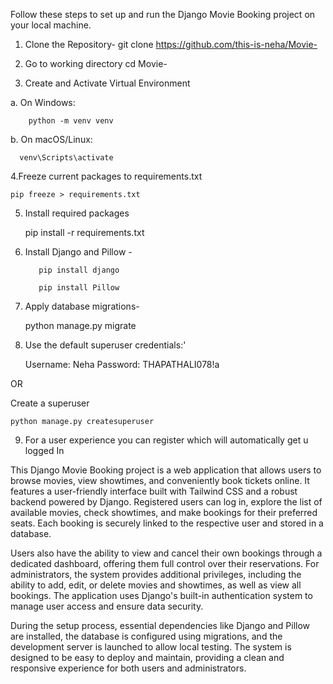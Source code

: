 Follow these steps to set up and run the Django Movie Booking project on your local machine.

1. Clone the Repository-   git clone https://github.com/this-is-neha/Movie-

2. Go to working directory cd Movie-

3. Create and Activate Virtual Environment

 a. On Windows:  
        
        python -m venv venv
  
  b. On macOS/Linux:   
  
      venv\Scripts\activate

4.Freeze current packages to requirements.txt

    pip freeze > requirements.txt
 
5. Install required packages
    
     pip install -r requirements.txt

6. Install Django and Pillow -

          pip install django

          pip install Pillow


7. Apply database migrations-

     python manage.py migrate
   
9. Use the default superuser credentials:'
    
     Username: Neha    Password: THAPATHALI078!a
   
OR 

Create a superuser 

    python manage.py createsuperuser

9.   For a user experience you can register which will automatically get u logged In 


This Django Movie Booking project is a web application that allows users to browse movies, view showtimes, and conveniently book tickets online. It features a user-friendly interface built with Tailwind CSS and a robust backend powered by Django. Registered users can log in, explore the list of available movies, check showtimes, and make bookings for their preferred seats. Each booking is securely linked to the respective user and stored in a database.

Users also have the ability to view and cancel their own bookings through a dedicated dashboard, offering them full control over their reservations. For administrators, the system provides additional privileges, including the ability to add, edit, or delete movies and showtimes, as well as view all bookings. The application uses Django's built-in authentication system to manage user access and ensure data security.

During the setup process, essential dependencies like Django and Pillow are installed, the database is configured using migrations, and the development server is launched to allow local testing. The system is designed to be easy to deploy and maintain, providing a clean and responsive experience for both users and administrators.









